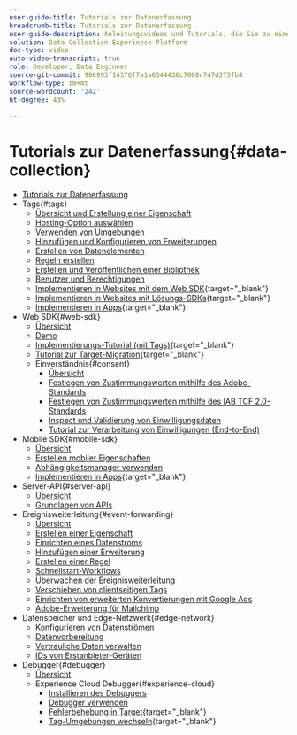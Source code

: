 ```yaml
---
user-guide-title: Tutorials zur Datenerfassung
breadcrumb-title: Tutorials zur Datenerfassung
user-guide-description: Anleitungsvideos und Tutorials, die Sie zu einem Power-User der Datenerfassung in Experience Platform machen.
solution: Data Collection,Experience Platform
doc-type: video
auto-video-transcripts: true
role: Developer, Data Engineer
source-git-commit: 906993f14376f7a1a6344436c7068c747d275fb4
workflow-type: tm+mt
source-wordcount: '242'
ht-degree: 43%

---
```



# Tutorials zur Datenerfassung{#data-collection}

+ [Tutorials zur Datenerfassung](overview.md)
+ Tags{#tags}
   + [Übersicht und Erstellung einer Eigenschaft](tags/create-a-property.md)
   + [Hosting-Option auswählen](tags/choose-a-hosting-option.md)
   + [Verwenden von Umgebungen](tags/use-environments.md)
   + [Hinzufügen und Konfigurieren von Erweiterungen](tags/add-and-configure-extensions.md)
   + [Erstellen von Datenelementen](tags/create-data-elements.md)
   + [Regeln erstellen](tags/build-rules.md)
   + [Erstellen und Veröffentlichen einer Bibliothek](tags/build-and-publish-a-library.md)
   + [Benutzer und Berechtigungen](tags/users-and-permissions.md)
   + [Implementieren in Websites mit dem Web SDK](https://experienceleague.adobe.com/docs/platform-learn/implement-web-sdk/overview.html?lang=de){target="_blank"}
   + [Implementieren in Websites mit Lösungs-SDKs](https://experienceleague.adobe.com/docs/platform-learn/implement-in-websites/overview.html?lang=de){target="_blank"}
   + [Implementieren in Apps](https://experienceleague.adobe.com/docs/platform-learn/implement-mobile-sdk/overview.html?lang=de){target="_blank"}
+ Web SDK{#web-sdk}
   + [Übersicht](web-sdk/overview.md)
   + [Demo](web-sdk/demo.md)
   + [Implementierungs-Tutorial (mit Tags)](https://experienceleague.adobe.com/docs/platform-learn/implement-web-sdk/overview.html?lang=de){target="_blank"}
   + [Tutorial zur Target-Migration](https://experienceleague.adobe.com/docs/platform-learn/migrate-target-to-websdk/introduction.html?lang=de){target="_blank"}
   + Einverständnis{#consent}
      + [Übersicht](web-sdk/consent/overview.md)
      + [Festlegen von Zustimmungswerten mithilfe des Adobe-Standards](web-sdk/consent/set-consent-adobe.md)
      + [Festlegen von Zustimmungswerten mithilfe des IAB TCF 2.0-Standards](web-sdk/consent/set-consent-iab.md)
      + [Inspect und Validierung von Einwilligungsdaten](web-sdk/consent/inspect.md)
      + [Tutorial zur Verarbeitung von Einwilligungen (End-to-End)](web-sdk/consent/tutorial.md)
+ Mobile SDK{#mobile-sdk}
   + [Übersicht](mobile-sdk/overview.md)
   + [Erstellen mobiler Eigenschaften](mobile-sdk/create-mobile-properties.md)
   + [Abhängigkeitsmanager verwenden](mobile-sdk/use-dependency-managers.md)
   + [Implementieren in Apps](https://experienceleague.adobe.com/docs/platform-learn/implement-mobile-sdk/overview.html?lang=de){target="_blank"}
+ Server-API{#server-api}
   + [Übersicht](server-api/overview.md)
   + [Grundlagen von APIs](server-api/introduction.md)
+ Ereignisweiterleitung{#event-forwarding}
   + [Übersicht](event-forwarding/overview.md)
   + [Erstellen einer Eigenschaft](event-forwarding/create-a-property.md)
   + [Einrichten eines Datenstroms](event-forwarding/set-up-a-datastream.md)
   + [Hinzufügen einer Erweiterung](event-forwarding/add-an-extension.md)
   + [Erstellen einer Regel](event-forwarding/create-a-rule.md)
   + [Schnellstart-Workflows](event-forwarding/quick-start-workflows.md)
   + [Überwachen der Ereignisweiterleitung](event-forwarding/monitor.md)
   + [Verschieben von clientseitigen Tags](event-forwarding/consider-moving-tags.md)
   + [Einrichten von erweiterten Konvertierungen mit Google Ads](event-forwarding/set-up-google-ads-enhanced-conversions.md)
   + [Adobe-Erweiterung für Mailchimp](event-forwarding/adobe-extension-for-mailchimp.md)
+ Datenspeicher und Edge-Netzwerk{#edge-network}
   + [Konfigurieren von Datenströmen](edge/configure-datastreams.md)
   + [Datenvorbereitung](edge/data-prep.md)
   + [Vertrauliche Daten verwalten](edge/manage-sensitive-data-in-datastreams.md)
   + [IDs von Erstanbieter-Geräten](edge/generate-first-party-device-ids.md)
+ Debugger{#debugger}
   + [Übersicht](debugger/overview.md)
   + Experience Cloud Debugger{#experience-cloud}
      + [Installieren des Debuggers](debugger/experience-cloud/add-the-extension.md)
      + [Debugger verwenden](debugger/experience-cloud/use-the-experience-cloud-debugger.md)
      + [Fehlerbehebung in Target](https://experienceleague.adobe.com/docs/target-learn/tutorials/troubleshooting/troubleshoot-with-the-experience-cloud-debugger.html){target="_blank"}
      + [Tag-Umgebungen wechseln](https://experienceleague.adobe.com/docs/platform-learn/implement-in-websites/configure-tags/switch-environments.html){target="_blank"}
